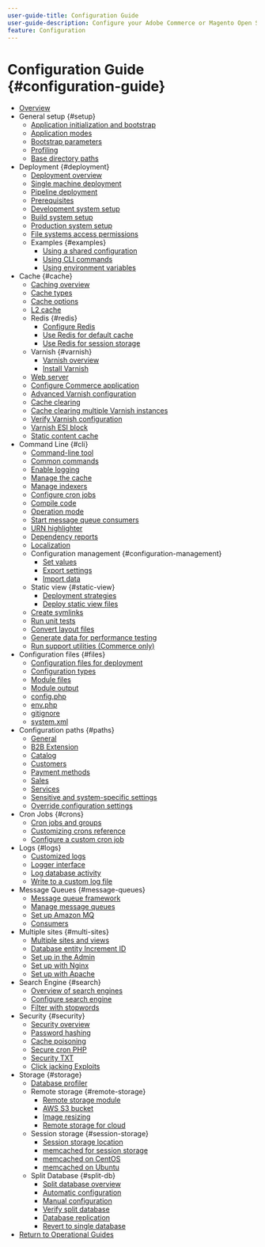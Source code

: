 ```yaml
---
user-guide-title: Configuration Guide
user-guide-description: Configure your Adobe Commerce or Magento Open Source application features and services.
feature: Configuration
---
```


# Configuration Guide {#configuration-guide}

+ [Overview](overview.md)
+ General setup {#setup}
    + [Application initialization and bootstrap](bootstrap/initialization.md)
    + [Application modes](bootstrap/application-modes.md)
    + [Bootstrap parameters](bootstrap/set-parameters.md)
    + [Profiling](bootstrap/mage-profiler.md)
    + [Base directory paths](bootstrap/mage-directory.md)
+ Deployment {#deployment}
    + [Deployment overview](deployment/overview.md)
    + [Single machine deployment](deployment/single-machine.md)
    + [Pipeline deployment](deployment/technical-details.md)
    + [Prerequisites](deployment/prerequisites.md)
    + [Development system setup](deployment/development-system.md)
    + [Build system setup](deployment/build-system.md)
    + [Production system setup](deployment/production-system.md)
    + [File systems access permissions](deployment/file-system-permissions.md)
    + Examples {#examples}
        + [Using a shared configuration](deployment/example-shared-configuration.md)
        + [Using CLI commands](deployment/example-using-cli.md)
        + [Using environment variables](deployment/example-environment-variables.md)
+ Cache {#cache}
    + [Caching overview](cache/caching-overview.md)
    + [Cache types](cache/cache-types.md)
    + [Cache options](cache/cache-options.md)
    + [L2 cache](cache/level-two-cache.md)
    + Redis {#redis}
        + [Configure Redis](cache/config-redis.md)
        + [Use Redis for default cache](cache/redis-pg-cache.md)
        + [Use Redis for session storage](cache/redis-session.md)
    + Varnish {#varnish}
        + [Varnish overview](cache/config-varnish.md)
        + [Install Varnish](cache/config-varnish-install.md)
    + [Web server](cache/config-varnish-server.md)
    + [Configure Commerce application](cache/configure-varnish-commerce.md)
    + [Advanced Varnish configuration](cache/config-varnish-advanced.md)
    + [Cache clearing](cache/use-varnish-cache.md)
    + [Cache clearing multiple Varnish instances](cache/use-multiple-varnish-cache.md)
    + [Verify Varnish configuration](cache/config-varnish-final.md)
    + [Varnish ESI block](cache/use-varnish-esi.md)
    + [Static content cache](cache/static-content-signing.md)
+ Command Line {#cli}
    + [Command-line tool](cli/config-cli.md)
    + [Common commands](cli/common-cli-commands.md)
    + [Enable logging](cli/enable-logging.md)
    + [Manage the cache](cli/manage-cache.md)
    + [Manage indexers](cli/manage-indexers.md)
    + [Configure cron jobs](cli/configure-cron-jobs.md)
    + [Compile code](cli/code-compiler.md)
    + [Operation mode](cli/set-mode.md)
    + [Start message queue consumers](cli/start-message-queues.md)
    + [URN highlighter](cli/urn-highlighter.md)
    + [Dependency reports](cli/dependency-reports.md)
    + [Localization](cli/localization.md)
    + Configuration management {#configuration-management}
        + [Set values](cli/set-configuration-values.md)
        + [Export settings](cli/export-configuration.md)
        + [Import data](cli/import-configuration.md)
    + Static view {#static-view}
        + [Deployment strategies](cli/static-view-file-strategy.md)
        + [Deploy static view files](cli/static-view-file-deployment.md)
    + [Create symlinks](cli/create-symlinks.md)
    + [Run unit tests](cli/unit-tests.md)
    + [Convert layout files](cli/convert-layout-files.md)
    + [Generate data for performance testing](cli/generate-data.md)
    + [Run support utilities (Commerce only)](cli/run-support-utilities.md)
+ Configuration files {#files}
    + [Configuration files for deployment](reference/deployment-files.md)
    + [Configuration types](reference/config-create-types.md)
    + [Module files](reference/module-files.md)
    + [Module output](reference/disable-module-output.md)
    + [config.php](reference/config-reference-configphp.md)
    + [env.php](reference/config-reference-envphp.md)
    + [gitignore](reference/config-reference-gitignore.md)
    + [system.xml](reference/config-reference-systemxml.md)
+ Configuration paths {#paths}
    + [General](reference/config-reference-general.md)
    + [B2B Extension](reference/config-reference-b2b.md)
    + [Catalog](reference/config-reference-catalog.md)
    + [Customers](reference/config-reference-customers.md)
    + [Payment methods](reference/config-reference-payment.md)
    + [Sales](reference/config-reference-sales.md)
    + [Services](reference/config-reference-services.md)
    + [Sensitive and system-specific settings](reference/config-reference-sens.md)
    + [Override configuration settings](reference/override-config-settings.md)
+ Cron Jobs {#crons}
    + [Cron jobs and groups](cron/custom-cron.md)
    + [Customizing crons reference](cron/custom-cron-reference.md)
    + [Configure a custom cron job](cron/custom-cron-tutorial.md)
+ Logs {#logs}
    + [Customized logs](logs/custom-logging.md)
    + [Logger interface](logs/logger-interface.md)
    + [Log database activity](logs/database-activity.md)
    + [Write to a custom log file](logs/custom-log-files.md)
+ Message Queues {#message-queues}
    + [Message queue framework](queues/message-queue-framework.md)
    + [Manage message queues](queues/manage-message-queues.md)
    + [Set up Amazon MQ](queues/aws-mq.md)
    + [Consumers](queues/consumers.md)
+ Multiple sites {#multi-sites}
    + [Multiple sites and views](multi-sites/ms-overview.md)
    + [Database entity Increment ID](multi-sites/change-increment-id.md)
    + [Set up in the Admin](multi-sites/ms-admin.md)
    + [Set up with Nginx](multi-sites/ms-nginx.md)
    + [Set up with Apache](multi-sites/ms-apache.md)
+ Search Engine {#search}
    + [Overview of search engines](search/overview-search.md)
    + [Configure search engine](search/configure-search-engine.md)
    + [Filter with stopwords](search/search-stopwords.md)
+ Security {#security}
    + [Security overview](security/overview.md)
    + [Password hashing](security/password-hashing.md)
    + [Cache poisoning](security/cache-poisoning.md)
    + [Secure cron PHP](security/secure-cron-php.md)
    + [Security TXT](security/security-txt.md)
    + [Click jacking Exploits](security/xframe-options.md)
+ Storage {#storage}
    + [Database profiler](storage/db-profiler.md)
    + Remote storage {#remote-storage}
        + [Remote storage module](remote-storage/remote-storage.md)
        + [AWS S3 bucket](remote-storage/remote-storage-aws-s3.md)
        + [Image resizing](remote-storage/remote-storage-image-resize.md)
        + [Remote storage for cloud](remote-storage/cloud-support.md)
    + Session storage {#session-storage}
        + [Session storage location](storage/sessions.md)
        + [memcached for session storage](storage/memcached.md)
        + [memcached on CentOS](storage/memcache-centos.md)
        + [memcached on Ubuntu](storage/memcache-ubuntu.md)
    + Split Database {#split-db}
        + [Split database overview](storage/multi-master.md)
        + [Automatic configuration](storage/multi-master-masterdb.md)
        + [Manual configuration](storage/multi-master-manual.md)
        + [Verify split database](storage/multi-master-verify.md)
        + [Database replication](storage/multi-master-replication.md)
        + [Revert to single database](storage/revert-split-database.md)
+ [Return to Operational Guides](https://experienceleague.adobe.com/docs/commerce-operations/operational-guides/home.html)